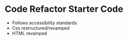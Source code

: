 # Code Refactor Starter Code
- Follows accessibility standards
- Css restructured/revamped
- HTML revamped
